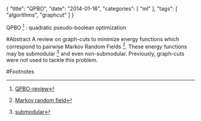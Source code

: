 {
  "title": "QPBO",
  "date": "2014-01-16",
  "categories": [
   "ml" 
  ],
  "tags": [
   "algorithms",
"graphcut"
  ]
}

QPBO [^qpbo]
: quadratic pseudo-boolean optimization

#Abstract
A review on graph-cuts to minimize energy functions which correspond to pairwise Markov Random Fields [^mrf].
These energy functions may be submodular [^submodular]
and even non-submodular. 
Previously, graph-cuts were not used to tackle this problem.

#Footnotes

[^qpbo]: [QPBO-review]({{urls.media}}/media/ml/pami07-qpbo)

[^submodular]: [submodular](/posts/ml/submodular)
[^mrf]: [Markov random field](/posts/ml/mrf)
